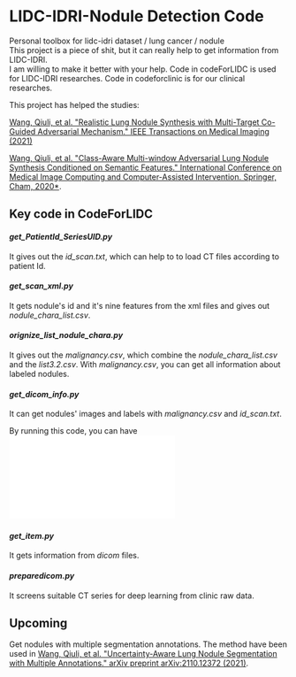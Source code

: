 # LIDC-IDRI-Nodule Detection Code
Personal toolbox for lidc-idri dataset / lung cancer / nodule  
This project is a piece of shit, but it can really help to get information from LIDC-IDRI.  
I am willing to make it better with your help. 
Code in codeForLIDC is used for LIDC-IDRI researches. Code in codeforclinic is for our clinical researches.

This project has helped the studies:

[Wang, Qiuli, et al. "Realistic Lung Nodule Synthesis with Multi-Target Co-Guided Adversarial Mechanism." IEEE Transactions on Medical Imaging (2021)](https://ieeexplore.ieee.org/abstract/document/9420667) 
 
[Wang, Qiuli, et al. "Class-Aware Multi-window Adversarial Lung Nodule Synthesis Conditioned on Semantic Features." International Conference on Medical Image Computing and Computer-Assisted Intervention. Springer, Cham, 2020*](https://link.springer.com/chapter/10.1007/978-3-030-59725-2_57).

## Key code in CodeForLIDC
#### *get_PatientId_SeriesUID.py*
It gives out the *id_scan.txt*, which can help to to load CT files according to patient Id.

#### *get_scan_xml.py*
It gets nodule's id and it's nine features from the xml files and gives out *nodule_chara_list.csv*.

#### *orignize_list_nodule_chara.py*
It gives out the *malignancy.csv*, which combine the *nodule_chara_list.csv* and the *list3.2.csv*. With *malignancy.csv*, you can get all information about labeled nodules.

#### *get_dicom_info.py*
It can get nodules' images and labels with *malignancy.csv* and *id_scan.txt*.

By running this code, you can have
![nodule images and their masks (single mask)](CodeForLIDC/samples.pdf)

#### *get_item.py*
It gets information from *dicom* files.  

#### *preparedicom.py*
It screens suitable CT series for deep learning from clinic raw data.

## Upcoming
Get nodules with multiple segmentation annotations.
The method have been used in [Wang, Qiuli, et al. "Uncertainty-Aware Lung Nodule Segmentation with Multiple Annotations." arXiv preprint arXiv:2110.12372 (2021)](https://arxiv.org/abs/2110.12372).